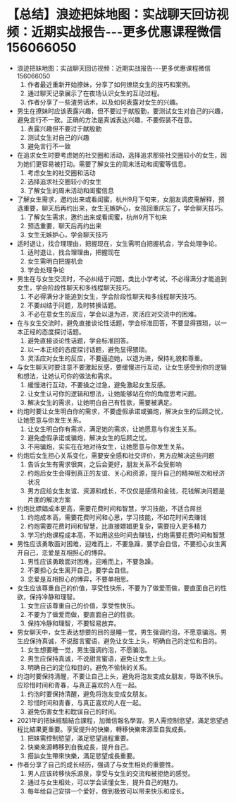 # 【总结】浪迹把妹地图：实战聊天回访视频：近期实战报告---更多优惠课程微信156066050

-   浪迹把妹地图：实战聊天回访视频：近期实战报告---更多优惠课程微信156066050
    1.  作者最近重新开始撩妹，分享了如何燎烧女生的技巧和案例。
    2.  通过聊天记录展示了在夜场认识女生的互动过程。
    3.  作者分享了一些渣男话术，以及如何表露对女生的兴趣。
-   男生在撩妹时应该表露兴趣，但不要过于献殷勤，要测试女生对自己的兴趣，避免言行不一致。正确的方法是真诚表达兴趣，不要假装不在意。
    1.  表露兴趣但不要过于献殷勤
    2.  测试女生对自己的兴趣
    3.  避免言行不一致
-   在追求女生时要考虑她的社交圈和活动，选择追求那些社交圈较小的女生，因为她们更容易被打动。需要了解女生的周末活动和闺蜜等信息。
    1.  考虑女生的社交圈和活动
    2.  选择追求社交圈较小的女生
    3.  了解女生的周末活动和闺蜜信息
-   了解女生需求，邀约出来或看闺蜜，杭州9月下旬来，女朋友调皮需解释，预选重要，聊天后再约出来，女生无嫉妒心，女孩回重庆忘了，学会聊天技巧。
    1.  了解女生需求，邀约出来或看闺蜜，杭州9月下旬来
    2.  预选重要，聊天后再约出来
    3.  女生无嫉妒心，学会聊天技巧
-   适时退让，找合理理由，把握现在，女生需明白把握机会，学会处理争论。
    1.  适时退让，找合理理由，把握现在
    2.  女生需明白把握机会
    3.  学会处理争论
-   男生在与女生交流时，不必纠结于问题，类比小学考试，不必得满分才能追到女生，学会阶段性聊天和多线程聊天技巧。
    1.  不必得满分才能追到女生，学会阶段性聊天和多线程聊天技巧。
    2.  不要纠结于问题，及时转换话题。
    3.  不必在意女生的反应，学会以退为进，灵活应对交流中的困难。
-   在与女生交流时，避免直接谈论性话题，学会标准回答，不要显得猥琐，以一本正经的态度探讨话题。
    1.  避免直接谈论性话题，学会标准回答。
    2.  以一本正经的态度探讨话题，避免显得猥琐。
    3.  灵活应对女生的反应，不要逼迫她，以退为进，保持礼貌和尊重。
-   与女生聊天时要注意不要激起反感，要缓慢进行互动，让女生感受到你的逻辑和想法，让她认可你的做法和需求。
    1.  缓慢进行互动，不要操之过急，避免激起女生反感。
    2.  让女生认可你的逻辑和想法，让她能够站在你的角度思考问题。
    3.  解决女生的需求，让她明白自己有性欲，需要被满足。
-   约炮时要让女生明白你的需求，不要虚假承诺或骗炮，解决女生的后顾之忧，让她愿意与你发生关系。
    1.  让女生明白你有需求，满足她的需求，让她愿意与你发生关系。
    2.  避免虚假承诺或骗炮，解决女生的后顾之忧。
    3.  不用骗炮，实实在在地对待女生，让她愿意与你发生关系。
-   约炮后女生担心关系变化，需要安全感和社交评价，男方应解决这些问题
    1.  告诉女生有需求很爽，之后会更好，朋友关系不会受影响
    2.  约炮后女生会得到真正的友谊、关心和资源，提升自己的精神层次和经济状况
    3.  男方应给女生友谊、资源和成长，不仅仅是感情和金钱，花钱解决问题是片面的解决方案
-   约炮比嫖娼成本更高，需要花费时间和智慧，学习技能，不适合屌丝
    1.  约炮成本高，需要花费时间和心思，学习技能，不如花时间去赚钱
    2.  约炮需要花费时间和智慧，比直接嫖娼更复杂，需要投入更多精力
    3.  学习约炮课程成本高，不如用这些时间去赚钱，约炮需要花费时间和智慧
-   男性应该勇敢面对困难，迎难而上，不要急躁，要学会自信，不要担心女生离开自己，恋爱是互相担心的博弈。
    1.  男性应该勇敢面对困难，迎难而上，不要急躁。
    2.  不要担心女生离开自己，要学会自信。
    3.  恋爱是互相担心的博弈，不要单相思。
-   女生应该尊重自己的价值，享受性快乐，不要为了做爱而做，要直面自己的性欲，保持冷静和理智。
    1.  女生应该尊重自己的价值，享受性快乐。
    2.  不要为了做爱而做，要直面自己的性欲。
    3.  保持冷静和理智，不要轻易放弃。
-   男女聊天中，女生表达想要的目的是睡一觉，男生强调约泡，不愿意骗泡。男生应保持真诚，不说甜言蜜语，避免让女生上头，明确自己的定位和目的。
    1.  女生想要睡一觉，男生强调约泡，不愿骗泡。
    2.  男生应保持真诚，不说甜言蜜语，避免让女生上头。
    3.  明确自己的定位和目的，避免不愉快的关系。
-   约泡时要保持清醒，不要让自己上头，避免将泡友变成女朋友，导致不快乐。应珍惜时间和青春，与真正喜欢的人在一起。
    1.  约泡时要保持清醒，避免将泡友变成女朋友。
    2.  珍惜时间和青春，与真正喜欢的人在一起。
    3.  避免伤害女生和耽误自己的时间。
-   2021年的把妹經驗結合課程，加微信報名學習。男人需控制慾望，滿足慾望過程比結果更重要。享受提升的快樂，轉移快樂來源至自我成長。
    1.  把妹需控制慾望，滿足慾望過程重要。
    2.  快樂來源轉移到自我成長，提升自己。
    3.  搭訕女生帶來快樂，滿足慾望成長重要。
-   作者分享了自己的成长经历，强调了与女生相处的重要性。
    1.  男人应该转移快乐源泉，享受与女生的交流和被拒绝的感觉。
    2.  通过与女生相处，可以学会读懂女生，提升自己的魅力。
    3.  每年给自己安排一个爱好，做到极致可以带来快乐和成长。